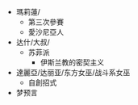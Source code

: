 + 瑪莉蓮/
    + 第三次參賽
    + 愛沙尼亞人
+ 达什/大叔/
    + 苏菲派
        + 伊斯兰教的密契主义
+ 達麗亞/达丽亚/东方女巫/战斗系女巫
    + 自創招式
+ 梦预言
